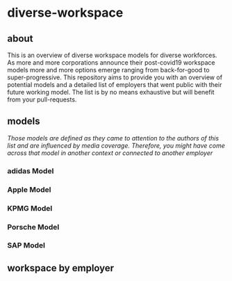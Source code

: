 # diverse-workspace

## about
This is an overview of diverse workspace models for diverse workforces. As more and more corporations announce their post-covid19 workspace models more and more options emerge ranging from back-for-good to super-progressive. This repository aims to provide you with an overview of potential models and a detailed list of employers that went public with their future working model. The list is by no means exhaustive but will benefit from your pull-requests. 

## models
*Those models are defined as they came to attention to the authors of this list and are influenced by media coverage. Therefore, you might have come across that model in another context or connected to another employer*

### adidas Model

### Apple Model

### KPMG Model

### Porsche Model

### SAP Model

## workspace by employer

